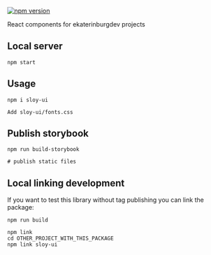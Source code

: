 [![npm version](https://badge.fury.io/js/sloy-ui.svg)](https://www.npmjs.com/sloy-ui)

React components for ekaterinburgdev projects

## Local server

```
npm start
```

## Usage

```
npm i sloy-ui

Add sloy-ui/fonts.css
```

## Publish storybook

```
npm run build-storybook

# publish static files
```

## Local linking development

If you want to test this library without tag publishing you can link the package:

```
npm run build

npm link
cd OTHER_PROJECT_WITH_THIS_PACKAGE
npm link sloy-ui
```
